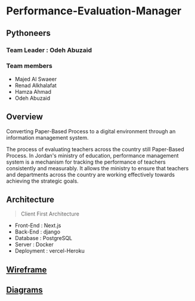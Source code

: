 # Performance-Evaluation-Manager

## Pythoneers

### Team Leader : Odeh Abuzaid

### Team members

- Majed Al Swaeer
- Renad Alkhalafat
- Hamza Ahmad
- Odeh Abuzaid

## Overview

Converting Paper-Based Process to a digital environment through an information management system.

The process of evaluating teachers across the country still Paper-Based Process. In Jordan's ministry of education,
performance management system is a mechanism for tracking the performance of teachers consistently and measurably.
It allows the ministry to ensure that teachers and departments across the country are working effectively towards achieving the strategic goals.

## Architecture

> Client First Architecture
  
  - Front-End : Next.js
  - Back-End : django
  - Database : PostgreSQL
  - Server : Docker
  - Deployment : vercel-Heroku

## [Wireframe](./wireframe/Wireframes.md)

## [Diagrams](./diagrams/Diagrams.md)
